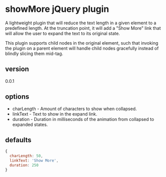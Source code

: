 showMore jQuery plugin
================================
A lightweight plugin that will reduce the text length in a given element to a predefined length. At the truncation point, it will add a "Show More" link that will allow the user to expand the text to its original state.

This plugin supports child nodes in the original element, such that invoking the plugin on a parent element will handle child nodes gracefully instead of blindly slicing them mid-tag.

version
--------------------------------
0.0.1

options
--------------------------------
* charLength - Amount of characters to show when collapsed.
* linkText - Text to show in the expand link.
* duration - Duration in milliseconds of the animation from collapsed to expanded states.

defaults
--------------------------------
```javascript
{
  charLength: 50,
  linkText: 'Show More',
  duration: 250
}
```

